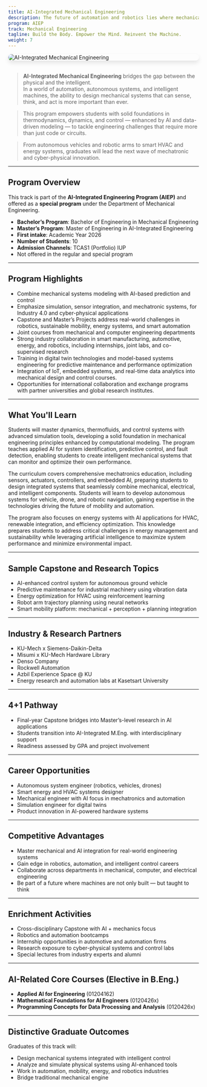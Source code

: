 ```yaml
---
title: AI-Integrated Mechanical Engineering
description: The future of automation and robotics lies where mechanical systems meet intelligent algorithms.
program: AIEP
track: Mechanical Engineering
tagline: Build the Body. Empower the Mind. Reinvent the Machine.
weight: 7
---
```


<img src="/img/banners/mechanical-hero.png"
     alt="AI-Integrated Mechanical Engineering"
     style="max-width: 100%; height: auto; margin: 0 0 2rem 0; border-radius: 1rem; box-shadow: 0 6px 12px rgba(0,0,0,0.1); display: block;" />

> **AI-Integrated Mechanical Engineering** bridges the gap between the physical and the intelligent.  
> In a world of automation, autonomous systems, and intelligent machines, the ability to design mechanical systems that can sense, think, and act is more important than ever.

> This program empowers students with solid foundations in thermodynamics, dynamics, and control — enhanced by AI and data-driven modeling — to tackle engineering challenges that require more than just code or circuits.

> From autonomous vehicles and robotic arms to smart HVAC and energy systems, graduates will lead the next wave of mechatronic and cyber-physical innovation.

---

##  Program Overview

This track is part of the **AI-Integrated Engineering Program (AIEP)** and offered as a **special program** under the Department of Mechanical Engineering.

-  **Bachelor’s Program**: Bachelor of Engineering in Mechanical Engineering
-  **Master’s Program**: Master of Engineering in AI-Integrated Engineering
-  **First intake**: Academic Year 2026
-  **Number of Students**: 10
-  **Admission Channels**: TCAS1 (Portfolio) IUP
-  Not offered in the regular and special program

---

##  Program Highlights

- Combine mechanical systems modeling with AI-based prediction and control
- Emphasize simulation, sensor integration, and mechatronic systems, for Industry 4.0 and cyber-physical applications
- Capstone and Master’s Projects address real-world challenges in robotics, sustainable mobility, energy systems, and smart automation
- Joint courses from mechanical and computer engineering departments
- Strong industry collaboration in smart manufacturing, automotive, energy, and robotics, including internships, joint labs, and co-supervised research
- Training in digital twin technologies and model-based systems engineering for predictive maintenance and performance optimization
- Integration of IoT, embedded systems, and real-time data analytics into mechanical design and control courses.
- Opportunities for international collaboration and exchange programs with partner universities and global research institutes.  

---

##  What You'll Learn

Students will master dynamics, thermofluids, and control systems with advanced simulation tools, developing a solid foundation in mechanical engineering principles enhanced by computational modeling. The program teaches applied AI for system identification, predictive control, and fault detection, enabling students to create intelligent mechanical systems that can monitor and optimize their own performance.

The curriculum covers comprehensive mechatronics education, including sensors, actuators, controllers, and embedded AI, preparing students to design integrated systems that seamlessly combine mechanical, electrical, and intelligent components. Students will learn to develop autonomous systems for vehicle, drone, and robotic navigation, gaining expertise in the technologies driving the future of mobility and automation.

The program also focuses on energy systems with AI applications for HVAC, renewable integration, and efficiency optimization. This knowledge prepares students to address critical challenges in energy management and sustainability while leveraging artificial intelligence to maximize system performance and minimize environmental impact.

---

##  Sample Capstone and Research Topics

- AI-enhanced control system for autonomous ground vehicle
- Predictive maintenance for industrial machinery using vibration data
- Energy optimization for HVAC using reinforcement learning
- Robot arm trajectory planning using neural networks
- Smart mobility platform: mechanical + perception + planning integration

---

##  Industry & Research Partners

- KU-Mech x Siemens-Daikin-Delta 
- Misumi x KU-Mech Hardware Library
- Denso Company 
- Rockwell Automation
- Azbil Experience Space @ KU     
- Energy research and automation labs at Kasetsart University


---

##  4+1 Pathway

- Final-year Capstone bridges into Master’s-level research in AI applications
- Students transition into AI-Integrated M.Eng. with interdisciplinary support
- Readiness assessed by GPA and project involvement

---

##  Career Opportunities

- Autonomous system engineer (robotics, vehicles, drones)
- Smart energy and HVAC systems designer
- Mechanical engineer with AI focus in mechatronics and automation
- Simulation engineer for digital twins
- Product innovation in AI-powered hardware systems

---

##  Competitive Advantages

- Master mechanical and AI integration for real-world engineering systems
- Gain edge in robotics, automation, and intelligent control careers
- Collaborate across departments in mechanical, computer, and electrical engineering
- Be part of a future where machines are not only built — but taught to think

---

##  Enrichment Activities

- Cross-disciplinary Capstone with AI + mechanics focus
- Robotics and automation bootcamps
- Internship opportunities in automotive and automation firms
- Research exposure to cyber-physical systems and control labs
- Special lectures from industry experts and alumni

---

##  AI-Related Core Courses (Elective in B.Eng.)

- **Applied AI for Engineering** (01204162)
- **Mathematical Foundations for AI Engineers** (0120426x)
- **Programming Concepts for Data Processing and Analysis** (0120426x)

---

##  Distinctive Graduate Outcomes

Graduates of this track will:

- Design mechanical systems integrated with intelligent control
- Analyze and simulate physical systems using AI-enhanced tools
- Work in automation, mobility, energy, and robotics industries
- Bridge traditional mechanical engine
